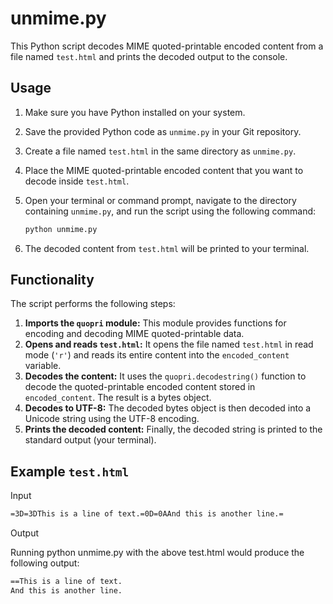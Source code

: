 # unmime.py

This Python script decodes MIME quoted-printable encoded content from a file named `test.html` and prints the decoded output to the console.

## Usage

1.  Make sure you have Python installed on your system.
2.  Save the provided Python code as `unmime.py` in your Git repository.
3.  Create a file named `test.html` in the same directory as `unmime.py`.
4.  Place the MIME quoted-printable encoded content that you want to decode inside `test.html`.
5.  Open your terminal or command prompt, navigate to the directory containing `unmime.py`, and run the script using the following command:

    ```bash
    python unmime.py
    ```

6.  The decoded content from `test.html` will be printed to your terminal.

## Functionality

The script performs the following steps:

1.  **Imports the `quopri` module:** This module provides functions for encoding and decoding MIME quoted-printable data.
2.  **Opens and reads `test.html`:** It opens the file named `test.html` in read mode (`'r'`) and reads its entire content into the `encoded_content` variable.
3.  **Decodes the content:** It uses the `quopri.decodestring()` function to decode the quoted-printable encoded content stored in `encoded_content`. The result is a bytes object.
4.  **Decodes to UTF-8:** The decoded bytes object is then decoded into a Unicode string using the UTF-8 encoding.
5.  **Prints the decoded content:** Finally, the decoded string is printed to the standard output (your terminal).

## Example `test.html`

Input

```html
=3D=3DThis is a line of text.=0D=0AAnd this is another line.=
```
Output

Running python unmime.py with the above test.html would produce the following output:

```html
==This is a line of text.
And this is another line.
```
